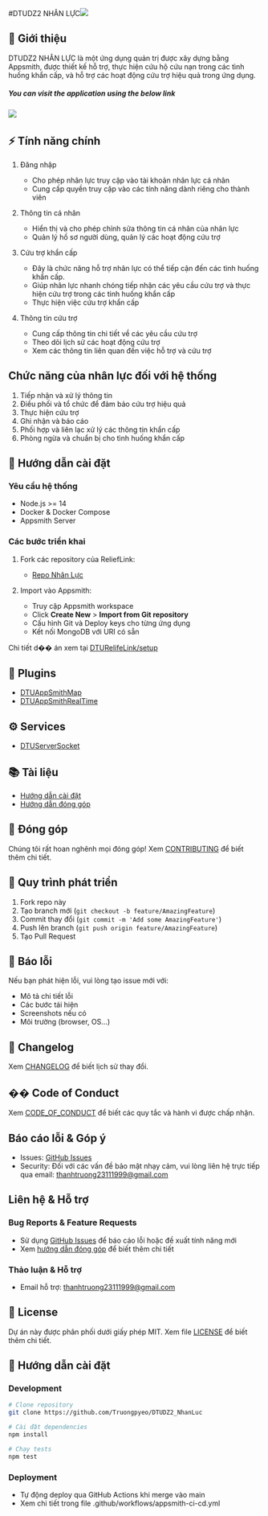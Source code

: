 #DTUDZ2 NHÂN LỰC![](https://github.com/Truongpyeo/DTURelifeLink/raw/master/assets/images/Reliefbanner.png)
## 📝 Giới thiệu
DTUDZ2 NHÂN LỰC là một ứng dụng quản trị được xây dựng bằng Appsmith, được thiết kế hỗ trợ, thực hiện cứu hộ cứu nạn trong các tình huống khẩn cấp, và hỗ trợ các hoạt động cứu trợ hiệu quả trong ứng dụng.
##### You can visit the application using the below link

###### [![](https://assets.appsmith.com/git-sync/Buttons.svg) ](https://dz1.dzfullstack.com/app/dtudz2-nhanluc/ang-nhap-6750f4ebf0b1ed2b4a0eb697?branch=master)
## ⚡ Tính năng chính
1. Đăng nhập
    - Cho phép nhân lực truy cập vào tài khoản nhân lực cá nhân
    - Cung cấp quyền truy cập vào các tính năng dành riêng cho thành viên

2. Thông tin cá nhân
    - Hiển thị và cho phép chỉnh sửa thông tin cá nhân của nhân lực
    - Quản lý hồ sơ người dùng, quản lý các hoạt động cứu trợ

3. Cứu trợ khẩn cấp
    - Đây là chức năng hỗ trợ nhân lực có thể tiếp cận đến các tình huống khẩn cấp. 
    - Giúp nhân lực nhanh chóng tiếp nhận các yêu cầu cứu trợ và thực hiện cứu trợ trong các tinh huống khẩn cấp
    - Thực hiện việc cứu trợ khẩn cấp 

4. Thông tin cứu trợ
    - Cung cấp thông tin chi tiết về các yêu cầu cứu trợ
    - Theo dõi lịch sử các hoạt động cứu trợ
    - Xem các thông tin liên quan đến việc hỗ trợ và cứu trợ

## Chức năng của nhân lực đối với hệ thống
1. Tiếp nhận và xử lý thông tin
2. Điều phối và tổ chức để đảm bảo cứu trợ hiệu quả
3. Thực hiện cứu trợ 
4. Ghi nhận và báo cáo
5. Phối hợp và liên lạc xử lý các thông tin khẩn cấp
7. Phòng ngừa và chuẩn bị cho tình huống khẩn cấp

## 🚀 Hướng dẫn cài đặt

### Yêu cầu hệ thống
- Node.js >= 14
- Docker & Docker Compose 
- Appsmith Server

### Các bước triển khai
1. Fork các repository của ReliefLink:
   - [Repo Nhân Lực](https://github.com/Truongpyeo/DTUDZ2_NhanLuc)

2. Import vào Appsmith:
   - Truy cập Appsmith workspace
   - Click **Create New** > **Import from Git repository**
   - Cấu hình Git và Deploy keys cho từng ứng dụng
   - Kết nối MongoDB với URI có sẵn

Chi tiết d�� án xem tại [DTURelifeLink/setup](https://github.com/Truongpyeo/DTURelifeLink/blob/master/docs/setup.md)

## 🧩 Plugins
- [DTUAppSmithMap](https://www.npmjs.com/package/dtuappsmithmap)
- [DTUAppSmithRealTime]()

## ⚙️ Services
- [DTUServerSocket](https://github.com/Truongpyeo/DTUServerSocket)


## 📚 Tài liệu
- [Hướng dẫn cài đặt](https://github.com/Truongpyeo/DTURelifeLink/blob/master/docs/setup.md)
- [Hướng dẫn đóng góp](https://github.com/Truongpyeo/DTURelifeLink/blob/master/CONTRIBUTING.md)

## 🤝 Đóng góp
Chúng tôi rất hoan nghênh mọi đóng góp! Xem [CONTRIBUTING](https://github.com/Truongpyeo/DTURelifeLink/blob/master/CONTRIBUTING.md) để biết thêm chi tiết.

## 🔄 Quy trình phát triển
1. Fork repo này
2. Tạo branch mới (`git checkout -b feature/AmazingFeature`)
3. Commit thay đổi (`git commit -m 'Add some AmazingFeature'`)
4. Push lên branch (`git push origin feature/AmazingFeature`) 
5. Tạo Pull Request

## 🐛 Báo lỗi
Nếu bạn phát hiện lỗi, vui lòng tạo issue mới với:
- Mô tả chi tiết lỗi
- Các bước tái hiện
- Screenshots nếu có
- Môi trường (browser, OS...)

## 📜 Changelog
Xem [CHANGELOG](https://github.com/Truongpyeo/DTURelifeLink/blob/master/CHANGELOG.md) để biết lịch sử thay đổi.

## ��️ Code of Conduct
Xem [CODE_OF_CONDUCT](https://github.com/Truongpyeo/DTURelifeLink/blob/master/CODE_OF_CONDUCT.md) để biết các quy tắc và hành vi được chấp nhận.

## Báo cáo lỗi & Góp ý
- Issues: [GitHub Issues](https://github.com/Truongpyeo/DTURelifeLink/issues)
- Security: Đối với các vấn đề bảo mật nhạy cảm, vui lòng liên hệ trực tiếp qua email: <u>thanhtruong23111999@gmail.com</u>

## Liên hệ & Hỗ trợ

### Bug Reports & Feature Requests
- Sử dụng [GitHub Issues](https://github.com/Truongpyeo/DTUDZ2_NhanLuc/issues) để báo cáo lỗi hoặc đề xuất tính năng mới
- Xem [hướng dẫn đóng góp](CONTRIBUTING.md) để biết thêm chi tiết

### Thảo luận & Hỗ trợ
- Email hỗ trợ: thanhtruong23111999@gmail.com

## 📄 License

Dự án này được phân phối dưới giấy phép MIT. Xem file [LICENSE](LICENSE) để biết thêm chi tiết.

## 🚀 Hướng dẫn cài đặt

### Development
```bash
# Clone repository
git clone https://github.com/Truongpyeo/DTUDZ2_NhanLuc

# Cài đặt dependencies
npm install

# Chạy tests
npm test
```

### Deployment
- Tự động deploy qua GitHub Actions khi merge vào main
- Xem chi tiết trong file .github/workflows/appsmith-ci-cd.yml